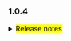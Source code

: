 <!--
 Licensed to the Apache Software Foundation (ASF) under one or more
 contributor license agreements.  See the NOTICE file distributed with
 this work for additional information regarding copyright ownership.
 The ASF licenses this file to You under the Apache License, Version 2.0
 (the "License"); you may not use this file except in compliance with
 the License.  You may obtain a copy of the License at

     http://www.apache.org/licenses/LICENSE-2.0

 Unless required by applicable law or agreed to in writing, software
 distributed under the License is distributed on an "AS IS" BASIS,
 WITHOUT WARRANTIES OR CONDITIONS OF ANY KIND, either express or implied.
 See the License for the specific language governing permissions and
 limitations under the License.
 -->

### 1.0.4

<details>	
  <summary><mark>Release notes</mark></summary>

  ### Seata-go 1.0.4	

Seata-go 1.0.4 发布。

Seata-go 是一款开源的分布式事务解决方案，提供高性能和简单易用的分布式事务服务。

此版本更新如下：

### feature：

- [[#433](https://github.com/seata/seata-go/pull/433)] support xa connect manager  支持 xa 连接管理
- [[#463](https://github.com/seata/seata-go/pull/463)] support xa connect proxy   支持 xa 连接代理
- [[#463](https://github.com/seata/seata-go/pull/463)] support xa resource manager 支持 xa 资源管理
- [[#477](https://github.com/seata/seata-go/pull/477)] 集成 undo log 序列化
- [[#477](https://github.com/seata/seata-go/pull/477)] 实现默认的 json parser
- [[#446](https://github.com/seata/seata-go/pull/446)] 在项目中支持 gorm
- [[#444](https://github.com/seata/seata-go/pull/444)] 支持 BZip 压缩算法

### bugfix：

- [[#472](https://github.com/seata/seata-go/pull/472)] 修复全局事务中上下文丢失值问题
- [[#466](https://github.com/seata/seata-go/pull/466)] 修复一些格式规范问题
- [[#461](https://github.com/seata/seata-go/pull/461)] 修复 error_code_test 中变量未定义导致的 ci 失败问题
- [[#459](https://github.com/seata/seata-go/pull/459)] 修复 error 日志重复打印问题
- [[#452](https://github.com/seata/seata-go/pull/452)] 修复 id 自增长时 insert 报错问题 

### optimize：	

- [[#481](https://github.com/seata/seata-go/pull/481)] 重构 AT 模式的 multiple update SQL 的执行逻辑
- [[#478](https://github.com/seata/seata-go/pull/478)] 重构 AT 模式的 select for update SQL 的执行逻辑
- [[#456](https://github.com/seata/seata-go/pull/456)] 重构 AT 模式的 insert on update SQL 的执行逻辑
- [[#453](https://github.com/seata/seata-go/pull/453)] 优化消息类型和事务异常规范
- [[#447](https://github.com/seata/seata-go/pull/447)] 优化数据源初始化流程
- [[#430](https://github.com/seata/seata-go/pull/430)] 优化 getty 的配置

### test:

### doc:
- [[#431](https://github.com/seata/seata-go/pull/431)] 添加版本 changes 日志文件内容


### contributors:

非常感谢以下 contributors 的代码贡献。若有无意遗漏，请报告。

- [luky116](https://github.com/luky116)
- [georgehao](https://github.com/georgehao)
- [lxfeng1997](https://github.com/lxfeng1997)
- [106umao](https://github.com/106umao)
- [wang1309](https://github.com/wang1309)
- [iSuperCoder](https://github.com/iSuperCoder)
- [Charlie17Li](https://github.com/Charlie17Li)
- [Code-Fight](https://github.com/Code-Fight)
- [Kirhaku](https://github.com/Kirhaku)
- [Vaderkai](https://github.com/VaderKai)
- [springrain](https://github.com/springrain)
- [Shaozhou Hu](https://github.com/raspberry-hu)

同时，我们收到了社区反馈的很多有价值的issue和建议，非常感谢大家。

</detail>

